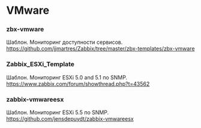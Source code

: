 # VMware

### zbx-vmware
Шаблон. Мониторинг доступности сервисов. https://github.com/jjmartres/Zabbix/tree/master/zbx-templates/zbx-vmware

### Zabbix_ESXi_Template
Шаблон. Мониторинг ESXi 5.0 and 5.1 по SNMP. https://www.zabbix.com/forum/showthread.php?t=43562

### zabbix-vmwareesx
Шаблон. Мониторинг ESXi 5.5 по SNMP. https://github.com/jensdepuydt/zabbix-vmwareesx


